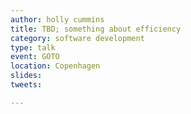 ```yaml
---
author: holly cummins
title: TBD; something about efficiency
category: software development
type: talk
event: GOTO
location: Copenhagen
slides:
tweets:

---
```


